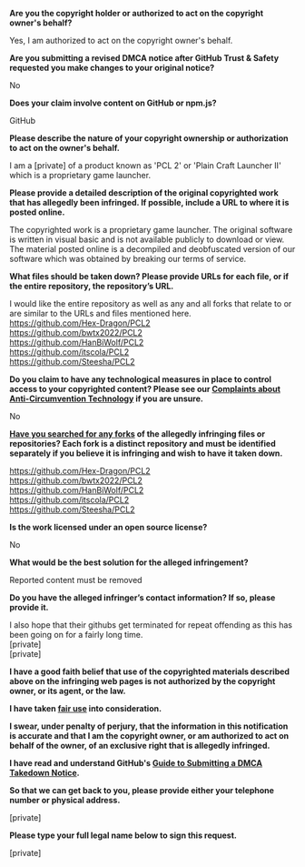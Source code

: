 **Are you the copyright holder or authorized to act on the copyright owner's behalf?**  
  
Yes, I am authorized to act on the copyright owner's behalf.  
  
**Are you submitting a revised DMCA notice after GitHub Trust & Safety requested you make changes to your original notice?**  
  
No  
  
**Does your claim involve content on GitHub or npm.js?**  
  
GitHub  
  
**Please describe the nature of your copyright ownership or authorization to act on the owner's behalf.**  
  
I am a [private] of a product known as 'PCL 2' or 'Plain Craft Launcher II' which is a proprietary game launcher.  
  
**Please provide a detailed description of the original copyrighted work that has allegedly been infringed. If possible, include a URL to where it is posted online.**  
  
The copyrighted work is a proprietary game launcher. The original software is written in visual basic and is not available publicly to download or view. The material posted online is a decompiled and deobfuscated version of our software which was obtained by breaking our terms of service.  
  
**What files should be taken down? Please provide URLs for each file, or if the entire repository, the repository’s URL.**  
  
I would like the entire repository as well as any and all forks that relate to or are similar to the URLs and files mentioned here.  
https://github.com/Hex-Dragon/PCL2  
https://github.com/bwtx2022/PCL2  
https://github.com/HanBiWolf/PCL2  
https://github.com/itscola/PCL2  
https://github.com/Steesha/PCL2  
  
**Do you claim to have any technological measures in place to control access to your copyrighted content? Please see our <a href="https://docs.github.com/articles/guide-to-submitting-a-dmca-takedown-notice#complaints-about-anti-circumvention-technology">Complaints about Anti-Circumvention Technology</a> if you are unsure.**  
  
No  
  
**<a href="https://docs.github.com/articles/dmca-takedown-policy#b-what-about-forks-or-whats-a-fork">Have you searched for any forks</a> of the allegedly infringing files or repositories? Each fork is a distinct repository and must be identified separately if you believe it is infringing and wish to have it taken down.**  
  
https://github.com/Hex-Dragon/PCL2  
https://github.com/bwtx2022/PCL2  
https://github.com/HanBiWolf/PCL2  
https://github.com/itscola/PCL2  
https://github.com/Steesha/PCL2  
  
**Is the work licensed under an open source license?**  
  
No  
  
**What would be the best solution for the alleged infringement?**  
  
Reported content must be removed  
  
**Do you have the alleged infringer’s contact information? If so, please provide it.**  
  
I also hope that their githubs get terminated for repeat offending as this has been going on for a fairly long time.  
[private]    
[private]       
  
**I have a good faith belief that use of the copyrighted materials described above on the infringing web pages is not authorized by the copyright owner, or its agent, or the law.**  
  
**I have taken <a href="https://www.lumendatabase.org/topics/22">fair use</a> into consideration.**  
  
**I swear, under penalty of perjury, that the information in this notification is accurate and that I am the copyright owner, or am authorized to act on behalf of the owner, of an exclusive right that is allegedly infringed.**  
  
**I have read and understand GitHub's <a href="https://docs.github.com/articles/guide-to-submitting-a-dmca-takedown-notice/">Guide to Submitting a DMCA Takedown Notice</a>.**  
  
**So that we can get back to you, please provide either your telephone number or physical address.**  
  
[private]
  
**Please type your full legal name below to sign this request.**  
  
[private]
